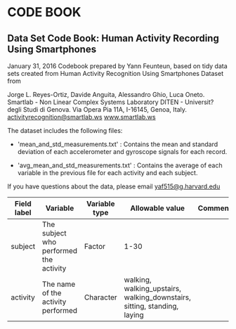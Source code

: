 # CODE BOOK

## Data Set Code Book: Human Activity Recording Using Smartphones

January 31, 2016
Codebook prepared by Yann Feunteun, based on tidy data sets created from Human Activity Recognition Using Smartphones Dataset from 

Jorge L. Reyes-Ortiz, Davide Anguita, Alessandro Ghio, Luca Oneto.
Smartlab - Non Linear Complex Systems Laboratory
DITEN - Universit? degli Studi di Genova.
Via Opera Pia 11A, I-16145, Genoa, Italy.
activityrecognition@smartlab.ws
www.smartlab.ws


The dataset includes the following files:

- 'mean_and_std_measurements.txt' : Contains the mean and standard deviation of each accelerometer and gyroscope signals for each record.

- 'avg_mean_and_std_measurements.txt' : Contains the average of each variable in the previous file for each activity and each subject.

If you have questions about the data, please email yaf515@g.harvard.edu

|Field label|Variable|Variable type|Allowable value|Comments|
|-----------|--------|-------------|---------------|--------|
|subject    | The subject who performed the activity | Factor |1-30 | |
| activity  | The name of the activity performed | Character | walking, walking_upstairs, walking_downstairs, sitting, standing, laying | |


